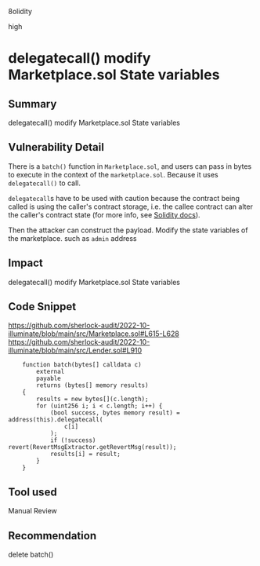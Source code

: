 8olidity

high

# delegatecall() modify Marketplace.sol State variables

## Summary
delegatecall() modify Marketplace.sol State variables
## Vulnerability Detail
There is a `batch()` function in `Marketplace.sol`, and users can pass in bytes to execute in the context of the `marketplace.sol`. Because it uses `delegatecall()` to call.

`delegatecall`s have to be used with caution because the contract being called is using the caller's contract storage, i.e. the callee contract can alter the caller's contract state (for more info, see [Solidity docs](https://docs.soliditylang.org/en/latest/introduction-to-smart-contracts.html?highlight=delegatecall#delegatecall-callcode-and-libraries)).

Then the attacker can construct the payload. Modify the state variables of the marketplace. such as `admin` address

 
## Impact
delegatecall() modify Marketplace.sol State variables
## Code Snippet
https://github.com/sherlock-audit/2022-10-illuminate/blob/main/src/Marketplace.sol#L615-L628
https://github.com/sherlock-audit/2022-10-illuminate/blob/main/src/Lender.sol#L910
```solidity
    function batch(bytes[] calldata c)
        external
        payable
        returns (bytes[] memory results)
    {
        results = new bytes[](c.length);
        for (uint256 i; i < c.length; i++) {
            (bool success, bytes memory result) = address(this).delegatecall(
                c[i]
            );
            if (!success) revert(RevertMsgExtractor.getRevertMsg(result));
            results[i] = result;
        }
    }
```
## Tool used

Manual Review

## Recommendation

delete batch()